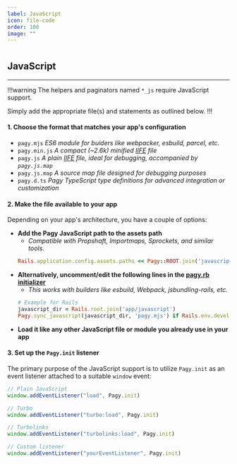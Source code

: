 ```yaml
---
label: JavaScript
icon: file-code
order: 100
image: ""
---
```


#

## JavaScript

---

!!!warning The helpers and paginators named `*_js` require JavaScript support.

Simply add the appropriate file(s) and statements as outlined below.
!!!

#### 1. Choose the format that matches your app's configuration

- `pagy.mjs` _ES6 module for buiders like webpacker, esbuild, parcel, etc._
- `pagy.min.js` _A compact (~2.6k) minified [IIFE](https://developer.mozilla.org/en-US/docs/Glossary/IIFE) file_
- `pagy.js` _A plain [IIFE](https://developer.mozilla.org/en-US/docs/Glossary/IIFE) file, ideal for debugging, accompanied by `pagy.js.map`_
- `pagy.js.map` _A source map file designed for debugging purposes_
- `pagy.d.ts` _Pagy TypeScript type definitions for advanced integration or customization_

#### 2. Make the file available to your app

Depending on your app's architecture, you have a couple of options:

- **Add the Pagy JavaScript path to the assets path** 
  - _Compatible with Propshaft, Importmaps, Sprockets, and similar tools._
  ```ruby
  Rails.application.config.assets.paths << Pagy::ROOT.join('javascript')
  ```
- **Alternatively, uncomment/edit the following lines in the [pagy.rb initializer](../toolbox/initializer.md)**
  - _This works with builders like esbuild, Webpack, jsbundling-rails, etc._
  ```ruby 
  # Example for Rails
  javascript_dir = Rails.root.join('app/javascript')
  Pagy.sync_javascript(javascript_dir, 'pagy.mjs') if Rails.env.development?
  ```
- **Load it like any other JavaScript file or module you already use in your app**

#### 3. Set up the `Pagy.init` listener

The primary purpose of the JavaScript support is to utilize `Pagy.init` as an event listener attached to a suitable `window` event:

```javascript
// Plain JavaScript
window.addEventListener("load", Pagy.init)

// Turbo
window.addEventListener("turbo:load", Pagy.init)

// Turbolinks
window.addEventListener("turbolinks:load", Pagy.init)

// Custom listener
window.addEventListener("yourEventListener", Pagy.init)
```
